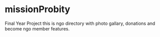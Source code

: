 # missionProbity
Final Year Project
this is ngo directory with photo gallary, donations and become ngo member features.
